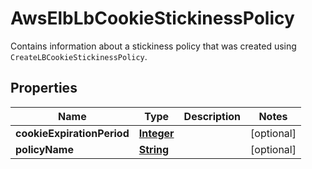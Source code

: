 

# AwsElbLbCookieStickinessPolicy

Contains information about a stickiness policy that was created using <code>CreateLBCookieStickinessPolicy</code>.

## Properties

| Name | Type | Description | Notes |
|------------ | ------------- | ------------- | -------------|
|**cookieExpirationPeriod** | [**Integer**](Integer.md) |  |  [optional] |
|**policyName** | [**String**](String.md) |  |  [optional] |



